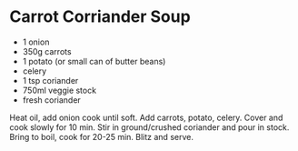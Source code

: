 # Carrot Corriander Soup

- 1 onion
- 350g carrots
- 1 potato (or small can of butter beans)
- celery
- 1 tsp coriander
- 750ml veggie stock
- fresh coriander

Heat oil, add onion cook until soft.
Add carrots, potato, celery. Cover and cook slowly for 10 min.
Stir in ground/crushed coriander and pour in stock. Bring to boil, cook for 20-25 min.
Blitz and serve.
